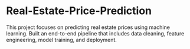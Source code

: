 # Real-Estate-Price-Prediction
This project focuses on predicting real estate prices using machine learning. Built an end-to-end pipeline that includes data cleaning, feature engineering, model training, and deployment.
